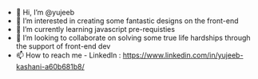 - 👋 Hi, I’m @yujeeb
- 👀 I’m interested in creating some fantastic designs on the front-end
- 🌱 I’m currently learning javascript pre-requisties
- 💞️ I’m looking to collaborate on solving some true life hardships through the support of front-end dev
- 📫 How to reach me - LinkedIn : https://www.linkedin.com/in/yujeeb-kashani-a60b681b8/

<!---
yujeeb/yujeeb is a ✨ special ✨ repository because its `README.md` (this file) appears on your GitHub profile.
You can click the Preview link to take a look at your changes.
--->
